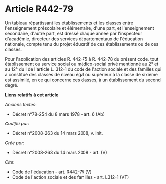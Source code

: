 # Article R442-79

Un tableau répartissant les établissements et les classes entre l'enseignement préscolaire et élémentaire, d'une part, et
l'enseignement secondaire, d'autre part, est dressé chaque année par l'inspecteur d'académie, directeur des services
départementaux de l'éducation nationale, compte tenu du projet éducatif de ces établissements ou de ces classes. 

Pour l'application des articles R. 442-75 à R. 442-78 du présent code, tout établissement ou service social ou médico-social
privé mentionné au 2° et au 12° du I de l'article L. 312-1 du code de l'action sociale et des familles qui a constitué des
classes de niveau égal ou supérieur à la classe de sixième est assimilé, en ce qui concerne ces classes, à un établissement
du second degré.

**Liens relatifs à cet article**

_Anciens textes_:

  - Décret n°78-254 du 8 mars 1978 - art. 6 (Ab)

_Codifié par_:

  - Décret n°2008-263 du 14 mars 2008, v. init.

_Créé par_:

  - Décret n°2008-263 du 14 mars 2008 - art. (V)

_Cite_:

  - Code de l'éducation - art. R442-75 (V)
  - Code de l'action sociale et des familles - art. L312-1 (VT)
